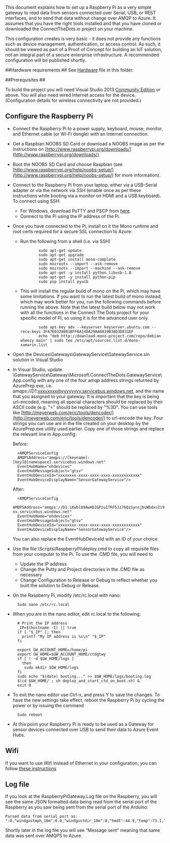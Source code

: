 This document explains how to set up a Raspberry Pi as a very simple gateway to read data from sensors connected over Serial, USB, or REST interfaces, and to send that data without change over AMQP to Azure. 
It assumes that you have the right tools installed and that you have cloned or downloaded the ConnectTheDots.io project on your machine.

This configuration creates is very basic - it does not provide any functions such as device management, authentication, or access control. As such, it should be viewed as part of a Proof of Concept for building an IoT solution, not an integral part of a secure enterprise infrastructure. A recommended configuration will be published shortly.


##Hardware requirements ##
See [Hardware](Hardware.md) file in this folder.


##Prerequisites ##

To build the project you will need Visual Studio 2013 [Community Edition](http://www.visualstudio.com/downloads/download-visual-studio-vs) or above. You will also need wired Internet access for the device. (Configuration details for wireless connectivity are not provided.)

## Configure the Raspberry Pi ##

* Connect the Raspberry Pi to a power supply, keyboard, mouse, monitor, and Ethernet cable (or Wi-Fi dongle) with an Internet connection.
* Get a Raspbian NOOBS SD Card or download a NOOBS image as per the instructions on [http://www.raspberrypi.org/downloads/](http://www.raspberrypi.org/downloads/)
* Boot the NOOBS SD Card and choose Raspbian (see [http://www.raspberrypi.org/help/noobs-setup/](http://www.raspberrypi.org/help/noobs-setup/) for more information).
* Connect to the Raspberry Pi from your laptop, either via a USB-Serial adapter or via the network via SSH (enable once as per these instructions while booting via a monitor on HDMI and a USB keyboard). To connect using SSH:
    * For Windows, download PuTTY and PSCP from [here](http://www.putty.org/).
    * Connect to the Pi using the IP address of the Pi.
* Once you have connected to the Pi, install on it the Mono runtime and root certs required for a secure SSL connection to Azure:
    * Run the following from a shell (i.e. via SSH)
    

                  sudo apt-get update 
				  sudo apt-get upgrade 
                  sudo apt-get install mono-complete
                  sudo mozroots --import --ask-remove
				  sudo mozroots --import --machine --ask-remove
				  sudo apt-get -y install python libusb-1.0
				  sudo apt-get -y install python-pip
				  sudo pip install pyusb

    * This will install the regular build of mono on the Pi, which may have some limitations. If you want to run the latest build of mono instead, which may work better for you, run the following commands before running the above. Note that the latest build below may not work with all the functions in the Connect The Dots project for your specific model of Pi, so using it is for the advanced user only. 
    
                  sudo apt-key adv --keyserver keyserver.ubuntu.com --recv-keys 3FA7E0328081BFF6A14DA29AA6A19B38D3D831EF 
                  echo "deb http://download.mono-project.com/repo/debian wheezy main" | sudo tee /etc/apt/sources.list.d/mono-xamarin.list 



* Open the Devices\Gateways\GatewayService\GatewayService.sln solution in Visual Studio
* In Visual Studio, update \GatewayService\Gateway\Microsoft.ConnectTheDots.GatewayService\App.config with any one of the four amqp address strings returned by AzurePrep.exe, i.e. amqps://D1:xxxxxxxx@yyyyyyyy.servicebus.windows.net, and the 
name that you assigned to your gateway. It is important that the key is being url-encoded, meaning all special characters should be replaced by their ASCII code (e.g. "=" should be replaced by "%3D". You can use tools like [http://meyerweb.com/eric/tools/dencoder/](http://meyerweb.com/eric/tools/dencoder/) to url-encode the key. Four strings you can use are in the file created on your desktop by the AzurePrep.exe utility used earlier. Copy one of those strings and replace the relevant line in App.config:

	Before:
    
 
		<AMQPServiceConfig
		AMQPSAddress="amqps://[keyname]:[key]@[namespace].servicebus.windows.net"
		EventHubName="ehdevices"
		EventHubMessageSubject="gtsv"
		EventHubDeviceId="xxxxxxxx-xxxx-xxxx-xxxx-xxxxxxxxxxxx"
		EventHubDeviceDisplayName="SensorGatewayService"/>

	After:
 
		<AMQPServiceConfig
		AMQPSAddress="amqps://D1:iKwblb9AwHD2GPzu1TRF5Jz76QiSynsjbuWbdxsIi98%3D@sstest20-ns.servicebus.windows.net"
		EventHubName="ehdevices"
		EventHubMessageSubject="gtsv"
		EventHubDeviceId="xxxxxxxx-xxxx-xxxx-xxxx-xxxxxxxxxxxx"
		EventHubDeviceDisplayName="SensorGatewayService"/>

	You can also replace the EventHubDeviceId with an ID of your choice.

* Use  the file \Scripts\RaspberryPi\deploy.cmd to copy all requisite files from your computer to the Pi. To use the .CMD file, you will need to 
        
    * Update the IP address
    * Change the Putty and Project directories in the .CMD file as necessary
    * Change Configuration to Release or Debug to reflect whether you built the solution to Debug or Release. 
    
* On the Raspberry Pi, modify /etc/rc.local with nano:
    
		Sudo nano /etc/rc.local
 
* When you are in the nano editor, edit rc.local to the following:
    
		# Print the IP address
		_IP=$(hostname -I) || true
		if [ "$_IP" ]; then
		  printf "My IP address is %s\n" "$_IP"
		fi

		export GW_ACCOUNT_HOME=/home/pi
		export GW_HOME=$GW_ACCOUNT_HOME/ctdgtwy
		if [ ! -d $GW_HOME/logs ]
		  then
		   sudo mkdir $GW_HOME/logs
		fi
		sudo echo "$(date) booting..." >> $GW_HOME/logs/booting.log
		$(cd $GW_HOME/ ; sh deploy_and_start_ctd_on_boot.sh) &
		exit 0


* To exit the nano editor use Ctrl-x, and press Y to save the changes. To have the new settings take effect, reboot the Raspberry Pi by cycling the power or by issuing the command 
    
		Sudo reboot


* At this point your Raspberry Pi is ready to be used as a Gateway for sensor devices connected over USB to send their data to Azure Event Hubs.

## Wifi ##

If you want to use Wifi instead of Ethernet in your configuration, you can follow [these instructions](WiFi-Configuration.md)

## Log file ##

If you look at the RaspberryPiGateway.Log file on the Raspberry, you will see the same JSON formatted data being read from the serial port of the Raspberry as you saw being sent from the serial port of the Arduino:
    
	Parsed data from serial port as: ":0,"windgustmph_10m":0.0,"windgustdir_10m":0,"hmdt":44.9,"temp":73.1,"tempH":23.6,"rainin":0.0,"dailyrainin":0.0,"prss":100432.75,"batt":4.39,"lght":0.74}


Shortly later in the log file you will see “Message sent” meaning that same data was sent over AMQPS to Azure.
